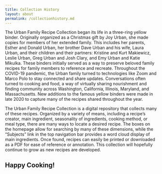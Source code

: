 ```yaml
---
title: Collection History
layout: about
permalink: /collectionhistory.md
---
```

The Urban Family Recipe Collection began its life in a three-ring yellow binder. Originally organized as a Christmas gift by Joy Urban, she made copies for members of her extended family. This includes her parents, Esther and Donald Urban, her brother Dave Urban and his wife, Laura Urban, and their children and their partners: Kristine and Kurt Makiewicz, Leslie Urban, Greg Urban and Josh Clary, and Emy Urban and Katie Mikulka. These binders initially served as a way to preserve beloved family recipes for family members to reference and recreate. Throughout the COVID-19 pandemic, the Urban family turned to technologies like Zoom and Marco Polo to stay connected and share updates. Conversations often turned to cooking and food, a way of virtually sharing nourishment and finding community across Washington, California, Illinois, Maryland, and Massachusetts. New additions to the famous yellow binders were made in late 2020 to capture many of the recipes shared throughout the year. 

The Urban Family Recipe Collection is a digital repository that collects many of these recipes. Organized by a variety of means, including a recipe’s creator, main ingredient, seasonality of ingredients, cooking method, or meal type, there are many ways to locate a desired recipe. The boxes on the homepage allow for searching by many of these dimensions, while the “Subjects” link in the top navigation bar provides a word cloud display of main ingredients. Once found, recipes can easily be printed or downloaded as a PDF for ease of reference or annotation. This collection will hopefully continue to grow as new recipes are developed. 

Happy Cooking!
---
